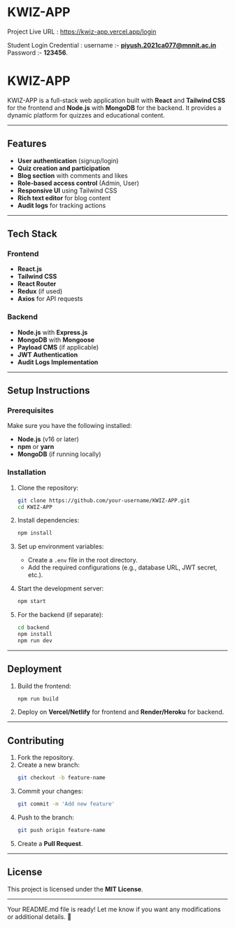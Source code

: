 # KWIZ-APP
Project Live URL : https://kwiz-app.vercel.app/login


Student Login Credential : username :- **piyush.2021ca077@mnnit.ac.in** Password :- **123456**.


# KWIZ-APP

KWIZ-APP is a full-stack web application built with **React** and **Tailwind CSS** for the frontend and **Node.js** with **MongoDB** for the backend. It provides a dynamic platform for quizzes and educational content.

---

## Features
- **User authentication** (signup/login)
- **Quiz creation and participation**
- **Blog section** with comments and likes
- **Role-based access control** (Admin, User)
- **Responsive UI** using Tailwind CSS
- **Rich text editor** for blog content
- **Audit logs** for tracking actions

---

## Tech Stack

### Frontend
- **React.js**
- **Tailwind CSS**
- **React Router**
- **Redux** (if used)
- **Axios** for API requests

### Backend
- **Node.js** with **Express.js**
- **MongoDB** with **Mongoose**
- **Payload CMS** (if applicable)
- **JWT Authentication**
- **Audit Logs Implementation**

---

## Setup Instructions

### Prerequisites
Make sure you have the following installed:
- **Node.js** (v16 or later)
- **npm** or **yarn**
- **MongoDB** (if running locally)

### Installation
1. Clone the repository:
   ```bash
   git clone https://github.com/your-username/KWIZ-APP.git
   cd KWIZ-APP
   ```

2. Install dependencies:
   ```bash
   npm install
   ```

3. Set up environment variables:
   - Create a `.env` file in the root directory.
   - Add the required configurations (e.g., database URL, JWT secret, etc.).

4. Start the development server:
   ```bash
   npm start
   ```

5. For the backend (if separate):
   ```bash
   cd backend
   npm install
   npm run dev
   ```

---

## Deployment
1. Build the frontend:
   ```bash
   npm run build
   ```

2. Deploy on **Vercel/Netlify** for frontend and **Render/Heroku** for backend.

---

## Contributing
1. Fork the repository.
2. Create a new branch:
   ```bash
   git checkout -b feature-name
   ```
3. Commit your changes:
   ```bash
   git commit -m 'Add new feature'
   ```
4. Push to the branch:
   ```bash
   git push origin feature-name
   ```
5. Create a **Pull Request**.

---

## License
This project is licensed under the **MIT License**.

---

Your README.md file is ready! Let me know if you want any modifications or additional details. 🚀